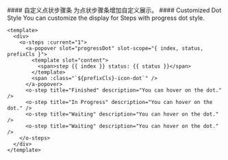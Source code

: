 <cn>
#### 自定义点状步骤条
为点状步骤条增加自定义展示。
</cn>

<us>
#### Customized Dot Style
You can customize the display for Steps with progress dot style.
</us>

```vue
<template>
  <div>
    <o-steps :current="1">
      <a-popover slot="progressDot" slot-scope="{ index, status, prefixCls }">
        <template slot="content">
          <span>step {{ index }} status: {{ status }}</span>
        </template>
        <span :class="`${prefixCls}-icon-dot`" />
      </a-popover>
      <o-step title="Finished" description="You can hover on the dot." />
      <o-step title="In Progress" description="You can hover on the dot." />
      <o-step title="Waiting" description="You can hover on the dot." />
      <o-step title="Waiting" description="You can hover on the dot." />
    </o-steps>
  </div>
</template>
```

